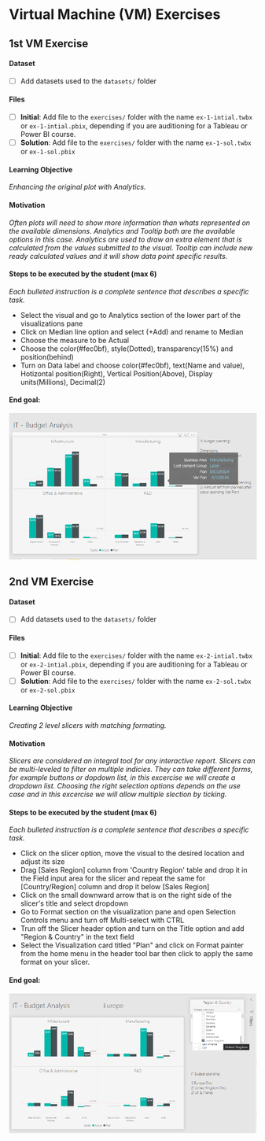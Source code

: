# Virtual Machine (VM) Exercises

## 1st VM Exercise

#### Dataset

- [ ] Add datasets used to the `datasets/` folder

#### Files

- [ ] **Initial**: Add file to the `exercises/`  folder with the name `ex-1-intial.twbx` or `ex-1-intial.pbix`, depending if you are auditioning for a Tableau or Power BI course.
- [ ] **Solution**: Add file to the `exercises/`  folder with the name `ex-1-sol.twbx` or `ex-1-sol.pbix`

#### Learning Objective

*Enhancing the original plot with Analytics.*

#### Motivation

*Often plots will need to show more information than whats represented on the available dimensions. Analytics and Tooltip both are the available options in this case. Analytics are used to draw an extra element that is calculated from the values submitted to the visual. Tooltip can include new ready calculated values and it will show data point specific results.*

#### Steps to be executed by the student (max 6)

*Each bulleted instruction is a complete sentence that describes a specific task.*

- Select the visual and go to Analytics section of the lower part of the visualizations pane
- Click on Median line option and select (+Add) and rename to Median
- Choose the measure to be Actual 
- Choose the color(#fec0bf), style(Dotted), transparency(15%) and position(behind)
- Turn on Data label and choose color(#fec0bf), text(Name and value), Hotizontal position(Right), Vertical Position(Above), Display units(Millions), Decimal(2)

#### End goal:

![ex-1-sol](exercises/ex-1-sol.png)

## 2nd VM Exercise

#### Dataset

- [ ] Add datasets used to the `datasets/` folder

#### Files

- [ ] **Initial**: Add file to the `exercises/`  folder with the name `ex-2-intial.twbx` or `ex-2-intial.pbix`, depending if you are auditioning for a Tableau or Power BI course.
- [ ] **Solution**: Add file to the `exercises/`  folder with the name `ex-2-sol.twbx` or `ex-2-sol.pbix`

#### Learning Objective

*Creating 2 level slicers with matching formating.*

#### Motivation

*Slicers are considered an integral tool for any interactive report. Slicers can be multi-leveled to filter on multiple indicies.
They can take different forms, for example buttons or dopdown list, in this excercise we will create a dropdown list. 
Choosing the right selection options depends on the use case and in this excercise we will allow multiple slection by ticking.*

#### Steps to be executed by the student (max 6)

*Each bulleted instruction is a complete sentence that describes a specific task.*

- Click on the slicer option, move the visual to the desired location and adjust its size
- Drag [Sales Region] column from 'Country Region' table and drop it in the Field input area for the slicer and repeat the same for [Country/Region] column and drop it below [Sales Region]
- Click on the small downward arrow that is on the right side of the slicer's title and select dropdown
- Go to Format section on the visualization pane and open Selection Controls menu and turn off Multi-select with CTRL
- Trun off the Slicer header option and turn on the Title option and add "Region & Country" in the text field
- Select the Visualization card titled "Plan" and click on Format painter from the home menu in the header tool bar then click to apply the same format on your slicer.

#### End goal:

![ex-2-sol](exercises/ex-2-sol.png)

